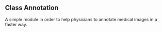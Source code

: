 ## Class Annotation

A simple module in order to help physicians to annotate medical images in a faster way.
